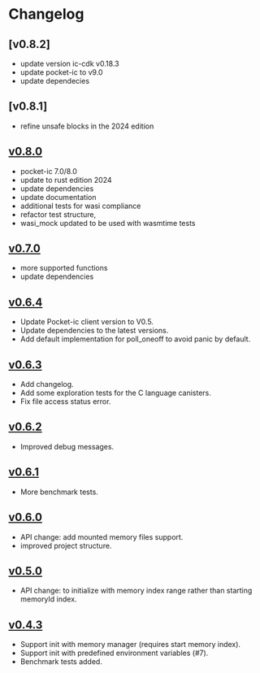 # Changelog

## [v0.8.2]
- update version ic-cdk v0.18.3
- update pocket-ic to v9.0
- update dependecies

## [v0.8.1]
- refine unsafe blocks in the 2024 edition

## [v0.8.0]

- pocket-ic 7.0/8.0
- update to rust edition 2024
- update dependencies
- update documentation 
- additional tests for wasi compliance
- refactor test structure, 
- wasi_mock updated to be used with wasmtime tests

## [v0.7.0]

- more supported functions
- update dependencies

## [v0.6.4]

- Update Pocket-ic client version to V0.5.
- Update dependencies to the latest versions.
- Add default implementation for poll_oneoff to avoid panic by default.

## [v0.6.3]

- Add changelog.
- Add some exploration tests for the C language canisters.
- Fix file access status error.

## [v0.6.2]

- Improved debug messages.


## [v0.6.1]

- More benchmark tests.

## [v0.6.0]

- API change: add mounted memory files support.
- improved project structure.

## [v0.5.0]

- API change: to initialize with memory index range rather than starting memoryId index.

## [v0.4.3]

- Support init with memory manager (requires start memory index).
- Support init with predefined environment variables (#7).
- Benchmark tests added.


[v0.8.0]: https://github.com/wasm-forge/ic-wasi-polyfill/compare/v0.7.0...v0.8.0
[v0.7.0]: https://github.com/wasm-forge/ic-wasi-polyfill/compare/v0.6.4...v0.7.0
[v0.6.4]: https://github.com/wasm-forge/ic-wasi-polyfill/compare/v0.6.3...v0.6.4
[v0.6.3]: https://github.com/wasm-forge/ic-wasi-polyfill/compare/v0.6.2...v0.6.3
[v0.6.2]: https://github.com/wasm-forge/ic-wasi-polyfill/compare/v0.6.1...v0.6.2
[v0.6.1]: https://github.com/wasm-forge/ic-wasi-polyfill/compare/v0.6.0...v0.6.1
[v0.6.0]: https://github.com/wasm-forge/ic-wasi-polyfill/compare/v0.5.0...v0.6.0
[v0.5.0]: https://github.com/wasm-forge/ic-wasi-polyfill/compare/v0.4.3...v0.5.0
[v0.4.3]: https://github.com/wasm-forge/ic-wasi-polyfill/compare/83c82d0bebd0e2fbe09ad5a4acb6f1ab1b3a6e0d...v0.4.3

